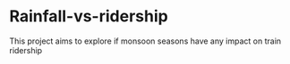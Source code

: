 # Rainfall-vs-ridership
This project aims to explore if monsoon seasons have any impact on train ridership
